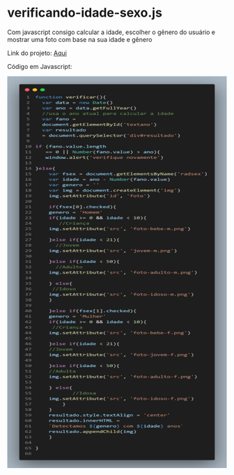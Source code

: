 # verificando-idade-sexo.js
Com javascript consigo calcular a idade, escolher o gênero do usuário e mostrar uma foto com base na sua idade e gênero 

Link do projeto: 
<a href="https://deivison1.github.io/verificando-idade-sexo.js/"> Aqui </a>

Código em Javascript: 
<div> 
<img src="https://github.com/Deivison1/verificando-idade-sexo.js/blob/main/code-js.png"alt="" width="900" height="900">
</div>


